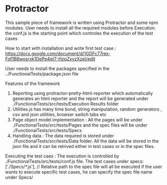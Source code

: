 # Protractor
This sample piece of framework is written using Protractor and some npm modules.
User needs to install all the required modules before Execution.
the conf.js is the starting point which controles the execution of the test cases

How to start with installation and write first test case : https://docs.google.com/document/d/1GDFc77rex-Fqf1B8wosrxk1DePe4qt7-HzpZxyzXzeI/edit

User needs to install the packages specified in the ../FunctionalTests/package.json file

Features of the framework
1. Reporting using protractor-pretty-html-reporter which automatically generates an html reporter and the report will be generated under ./FunctionalTests/src/tests/Execution Results folder
2. Utilities.js has many time bond, string manipulation, random generators , csv and json utilities, browser switch tabs etc
3. Page object model implementation : All the pages will be under ./FunctionalTests/src/tests/Pages and the spec files will be under ./FunctionalTests/src/tests/Specs
4. Handling data : The data required is stored under ./FunctionalTests/src/tests/Data folder. All the data will be stored in the json file and it can be retrived either in test cases or in the spec files.

Executing the test caes :
The execution is controlled by ./FunctionalTests/src/tests/conf.js file.
The test cases under 	specs: ['./Specs/*.js'], // Relative path to the spec file will all be executed
if the user wants to execute specific test cases, he can specify the spec file name under Specs/
